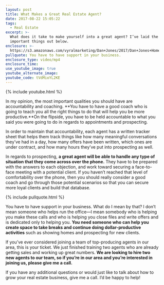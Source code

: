 ```yaml
---
layout: post
title: What Makes a Great Real Estate Agent?
date: 2017-08-22 15:05:22
tags:
  - Real Estate
excerpt: >-
  What does it take to make yourself into a great agent? I’ve laid the most
  important things out below.
enclosure: >-
  https://s3.amazonaws.com/vyralmarketing/Dan+Jones/2017/Dan+Jones+Home+Selling+Team-+What+It+Takes+to+Be+a+Great+Agent.mp4
pullquote: You have to have support in your business.
enclosure_type: video/mp4
enclosure_time:
use_youtube_image: true
youtube_alternate_image:
youtube_code: tVdMioYL2KE
---
```



{% include youtube.html %}

In my opinion, the most important qualities you should have are accountability and coaching. **You have to have a good coach who is going to teach you all the right things to do that will help you be more productive.**On the flipside, you have to be held accountable to what you said you were going to do in regards to appointments and prospecting.

In order to maintain that accountability, each agent has a written tracker sheet that helps them track things like how many meaningful conversations they’ve had in a day, how many offers have been written, which ones are under contract, and how many hours they’ve put into prospecting as well.

In regards to prospecting, **a great agent will be able to handle any type of situation that they come across over the phone.** They have to be prepared with the answers to each objection, and work toward securing a face-to-face meeting with a potential client. If you haven’t reached that level of comfortability over the phone, then you should really consider a good coach and go through those potential scenarios so that you can secure more loyal clients and build that database.

{% include pullquote.html %}

You have to have support in your business. What do I mean by that? I don’t mean someone who helps run the office—I mean somebody who is helping you make these calls and who is helping you close files and write offers and is dedicated only to helping you. **You need someone who can help you create space to take breaks and continue doing dollar-productive activities** such as showing homes and prospecting for new clients.

If you’ve ever considered joining a team of top-producing agents in our area, this is your ticket. We just finished training two agents who are already getting sales and working up great numbers. **We are looking to hire two new agents to our team, so if you’re in our area and you’re interested in joining us, please give me a call.**

If you have any additional questions or would just like to talk about how to grow your real estate business, give me a call. I’d be happy to help!
<br>&nbsp;